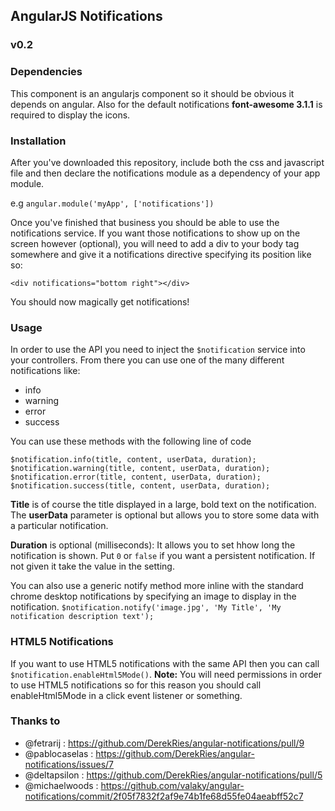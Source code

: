 ## AngularJS Notifications

### v0.2

### Dependencies
This component is an angularjs component so it should be obvious it depends on angular.
Also for the default notifications **font-awesome 3.1.1** is required to display the icons.

### Installation
After you've downloaded this repository, include both the css and javascript file
and then declare the notifications module as a dependency of your app module.

e.g `angular.module('myApp', ['notifications'])`

Once you've finished that business you should be able to use the notifications service.
If you want those notifications to show up on the screen however (optional), you
will need to add a div to your body tag somewhere and give it a notifications directive
specifying its position like so:

`<div notifications="bottom right"></div>`

You should now magically get notifications!

### Usage

In order to use the API you need to inject the `$notification` service into
your controllers. From there you can use one of the many different notifications
like:

 * info
 * warning
 * error
 * success

You can use these methods with the following line of code

`$notification.info(title, content, userData, duration);`
`$notification.warning(title, content, userData, duration);`
`$notification.error(title, content, userData, duration);`
`$notification.success(title, content, userData, duration);`

**Title** is of course the title displayed in a large, bold text on the notification.
The **userData** parameter
is optional but allows you to store some data with a particular notification.

**Duration** is optional (milliseconds): It allows you to set hhow long the notification is shown. Put `0` or `false` if you want a persistent notification. If not given it take the value in the setting.

You can also use a generic notify method more inline with the standard chrome desktop
notifications by specifying an image to display in the notification.
`$notification.notify('image.jpg', 'My Title', 'My notification description text');`

### HTML5 Notifications
If you want to use HTML5 notifications with the same API then you can call
`$notification.enableHtml5Mode()`. **Note:** You will need permissions in
order to use HTML5 notifications so for this reason you should call enableHtml5Mode
in a click event listener or something.


 ### Thanks to

 - @fetrarij : https://github.com/DerekRies/angular-notifications/pull/9
 - @pablocaselas : https://github.com/DerekRies/angular-notifications/issues/7
 - @deltapsilon : https://github.com/DerekRies/angular-notifications/pull/5
 - @michaelwoods : https://github.com/valaky/angular-notifications/commit/2f05f7832f2af9e74b1fe68d55fe04aeabff52c7

